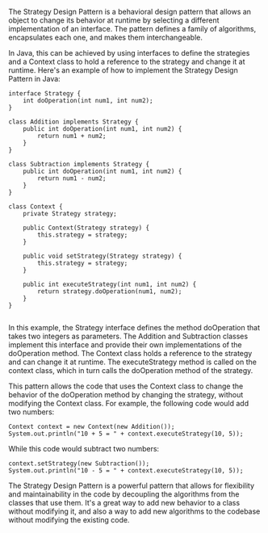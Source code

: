 The Strategy Design Pattern is a behavioral design pattern that allows an object to change its behavior at runtime by selecting a different implementation of an interface. The pattern defines a family of algorithms, encapsulates each one, and makes them interchangeable.

In Java, this can be achieved by using interfaces to define the strategies and a Context class to hold a reference to the strategy and change it at runtime. Here's an example of how to implement the Strategy Design Pattern in Java:

```
interface Strategy {
    int doOperation(int num1, int num2);
}

class Addition implements Strategy {
    public int doOperation(int num1, int num2) {
        return num1 + num2;
    }
}

class Subtraction implements Strategy {
    public int doOperation(int num1, int num2) {
        return num1 - num2;
    }
}

class Context {
    private Strategy strategy;

    public Context(Strategy strategy) {
        this.strategy = strategy;
    }

    public void setStrategy(Strategy strategy) {
        this.strategy = strategy;
    }

    public int executeStrategy(int num1, int num2) {
        return strategy.doOperation(num1, num2);
    }
}


```

In this example, the Strategy interface defines the method doOperation that takes two integers as parameters. The Addition and Subtraction classes implement this interface and provide their own implementations of the doOperation method. The Context class holds a reference to the strategy and can change it at runtime. The executeStrategy method is called on the context class, which in turn calls the doOperation method of the strategy.

This pattern allows the code that uses the Context class to change the behavior of the doOperation method by changing the strategy, without modifying the Context class. For example, the following code would add two numbers:


```
Context context = new Context(new Addition());
System.out.println("10 + 5 = " + context.executeStrategy(10, 5));

```

While this code would subtract two numbers:

```
context.setStrategy(new Subtraction());
System.out.println("10 - 5 = " + context.executeStrategy(10, 5));

```

The Strategy Design Pattern is a powerful pattern that allows for flexibility and maintainability in the code by decoupling the algorithms from the classes that use them. It's a great way to add new behavior to a class without modifying it, and also a way to add new algorithms to the codebase without modifying the existing code.

